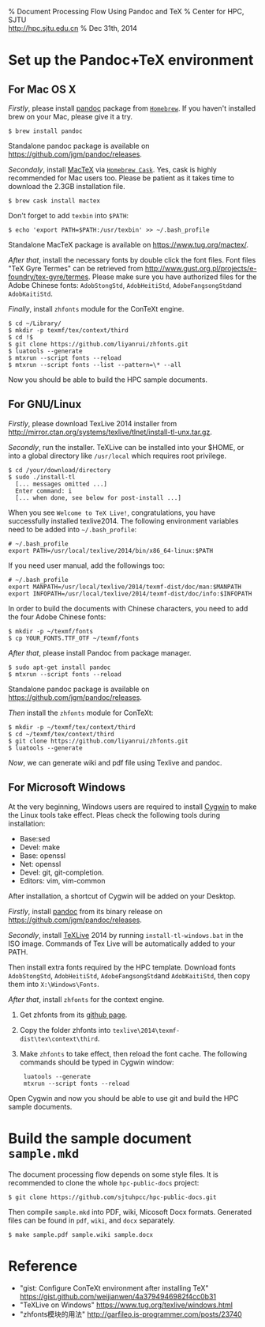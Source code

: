 % Document Processing Flow Using Pandoc and TeX
% Center for HPC, SJTU \
<http://hpc.sjtu.edu.cn>
% Dec 31th, 2014

Set up the Pandoc+TeX environment
======

For Mac OS X
------

*Firstly*, please install [pandoc](http://johnmacfarlane.net/pandoc/) package from [```Homebrew```](http://brew.sh).
If you haven't installed brew on your Mac, please give it a try.

	$ brew install pandoc

Standalone pandoc package is available on <https://github.com/jgm/pandoc/releases>.

*Secondaly*, install [MacTeX](https://www.tug.org/mactex/) via [```Homebrew Cask```](http://caskroom.io).
Yes, cask is highly recommended for Mac users too. Please be patient as it takes time to download the 2.3GB installation file.

	$ brew cask install mactex

Don't forget to add ```texbin``` into ```$PATH```:
	
	$ echo 'export PATH=$PATH:/usr/texbin' >> ~/.bash_profile

Standalone MacTeX package is available on <https://www.tug.org/mactex/>.

*After that*, install the necessary fonts by double click the font files. Font files "TeX Gyre Termes" can be retrieved from <http://www.gust.org.pl/projects/e-foundry/tex-gyre/termes>.
Please make sure you have authorized files for the Adobe Chinese fonts: ```AdobStongStd```, ```AdobHeitiStd```, ```AdobeFangsongStd```and ```AdobKaitiStd```.

*Finally*, install ```zhfonts``` module for the ConTeXt engine.

	$ cd ~/Library/
	$ mkdir -p texmf/tex/context/third
	$ cd !$
	$ git clone https://github.com/liyanrui/zhfonts.git
	$ luatools --generate
	$ mtxrun --script fonts --reload
	$ mtxrun --script fonts --list --pattern=\* --all

Now you should be able to build the HPC sample documents.

For GNU/Linux
------

*Firstly*, please download TexLive 2014 installer from <http://mirror.ctan.org/systems/texlive/tlnet/install-tl-unx.tar.gz>.

*Secondly*, run the installer. TeXLive can be installed into your $HOME, or into a global directory like ```/usr/local``` which requires root privilege.

	$ cd /your/download/directory
	$ sudo ./install-tl  
	  [... messages omitted ...]
	  Enter command: i
	  [... when done, see below for post-install ...]

When you see ```Welcome to TeX Live!```, congratulations, you have successfully installed texlive2014. 
The following environment variables need to be added into ```~/.bash_profile```:
	
	# ~/.bash_profile
	export PATH=/usr/local/texlive/2014/bin/x86_64-linux:$PATH  

If you need user manual, add the followings too:
	
	# ~/.bash_profile
	export MANPATH=/usr/local/texlive/2014/texmf-dist/doc/man:$MANPATH  
	export INFOPATH=/usr/local/texlive/2014/texmf-dist/doc/info:$INFOPATH  

In order to build the documents with Chinese characters, you need to add the four Adobe Chinese fonts:

	$ mkdir -p ~/texmf/fonts	
	$ cp YOUR_FONTS.TTF_OTF ~/texmf/fonts

*After that*, please install Pandoc from package manager.
	
	$ sudo apt-get install pandoc
	$ mtxrun --script fonts --reload

Standalone pandoc package is available on <https://github.com/jgm/pandoc/releases>.

*Then* install the ```zhfonts``` module for ConTeXt:

	$ mkdir -p ~/texmf/tex/context/third	
	$ cd ~/texmf/tex/context/third	
	$ git clone https://github.com/liyanrui/zhfonts.git
	$ luatools --generate

*Now*, we can generate wiki and pdf file using Texlive and pandoc. 

For Microsoft Windows
------

At the very beginning, Windows users are required to install [Cygwin](<https://cygwin.com/>) to make the Linux tools take effect.
Pleas check the following tools during installation:

* Base:sed
* Devel: make
* Base: openssl
* Net: openssl
* Devel: git, git-completion.
* Editors: vim, vim-common

After installation, a shortcut of Cygwin will be added on your Desktop.

*Firstly*, install [pandoc](<http://johnmacfarlane.net/pandoc>) from its binary release on <https://github.com/jgm/pandoc/releases>.

*Secondly*, install [TeXLive](<https://www.tug.org/texlive/>) 2014 by running ```install-tl-windows.bat``` in the ISO image. Commands of Tex Live will be automatically added to your PATH.

Then install extra fonts required by the HPC template. Download fonts ```AdobStongStd```, ```AdobHeitiStd```, ```AdobeFangsongStd```and ```AdobKaitiStd```, then copy them into ```X:\Windows\Fonts```.

*After that*, install ```zhfonts``` for the context engine.

1. Get zhfonts from its [github page](https://github.com/liyanrui/zhfonts).
2. Copy the folder zhfonts into ```texlive\2014\texmf-dist\tex\context\third```.
3. Make ```zhfonts``` to take effect, then reload the font cache. The following commands should be typed in Cygwin window:

		luatools --generate
		mtxrun --script fonts --reload

Open Cygwin and now you should be able to use git and build the HPC sample documents.

Build the sample document ```sample.mkd```
======

The document processing flow depends on some style files. It is recommended to clone the whole ```hpc-public-docs``` project:

	$ git clone https://github.com/sjtuhpcc/hpc-public-docs.git
	
Then compile ```sample.mkd``` into PDF, wiki, Micosoft Docx formats. Generated files can be found in ```pdf```, ```wiki```, and ```docx``` separately.

	$ make sample.pdf sample.wiki sample.docx

Reference
======
* "gist: Configure ConTeXt environment after installing TeX" <https://gist.github.com/weijianwen/4a3794946982f4cc0b31>
* "TeXLive on Windows" <https://www.tug.org/texlive/windows.html>
* "zhfonts模块的用法" <http://garfileo.is-programmer.com/posts/23740>
